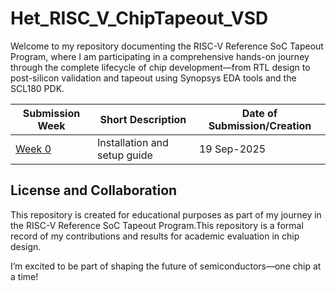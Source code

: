 # Het_RISC_V_ChipTapeout_VSD
Welcome to my repository documenting the RISC-V Reference SoC Tapeout Program, where I am participating in a comprehensive hands-on journey through the complete lifecycle of chip development—from RTL design to post-silicon validation and tapeout using Synopsys EDA tools and the SCL180 PDK.

| Submission Week| Short Description | Date of Submission/Creation |
|----------|----------|----------|
| [Week 0](https://github.com/your-username) | Installation and setup guide | 19 Sep-2025 |



## License and Collaboration
This repository is created for educational purposes as part of my journey in the RISC-V Reference SoC Tapeout Program.This repository is a formal record of my contributions and results for academic evaluation in chip design.

I’m excited to be part of shaping the future of semiconductors—one chip at a time!



